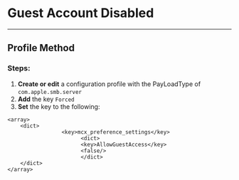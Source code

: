 # Guest Account Disabled
------------------------------------
## Profile Method
### Steps:

1. **Create or edit** a configuration profile with the PayLoadType of
```com.apple.smb.server```
2. **Add** the key ```Forced```
3. **Set** the key to the following:

```
<array>
    <dict>
                 <key>mcx_preference_settings</key>
                       <dict>
                       <key>AllowGuestAccess</key>
                       <false/>
                       </dict>    
    </dict>
</array>
```